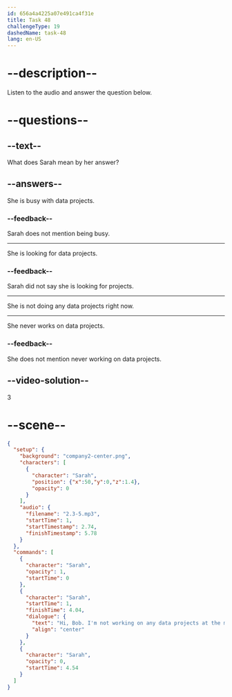 ```yaml
---
id: 656a4a4225a07e491ca4f31e
title: Task 48
challengeType: 19
dashedName: task-48
lang: en-US
---
```


<!-- (Audio) Sarah: Hi, Bob. I'm not working on any data projects at the moment. -->

# --description--

Listen to the audio and answer the question below.

# --questions--

## --text--

What does Sarah mean by her answer?

## --answers--

She is busy with data projects.

### --feedback--

Sarah does not mention being busy.

---

She is looking for data projects.

### --feedback--

Sarah did not say she is looking for projects. 

---

She is not doing any data projects right now.

---

She never works on data projects.

### --feedback--

She does not mention never working on data projects.

## --video-solution--

3

# --scene--

```json
{
  "setup": {
    "background": "company2-center.png",
    "characters": [
      {
        "character": "Sarah",
        "position": {"x":50,"y":0,"z":1.4},
        "opacity": 0
      }
    ],
    "audio": {
      "filename": "2.3-5.mp3",
      "startTime": 1,
      "startTimestamp": 2.74,
      "finishTimestamp": 5.78
    }
  },
  "commands": [
    {
      "character": "Sarah",
      "opacity": 1,
      "startTime": 0
    },
    {
      "character": "Sarah",
      "startTime": 1,
      "finishTime": 4.04,
      "dialogue": {
        "text": "Hi, Bob. I'm not working on any data projects at the moment.",
        "align": "center"
      }
    },
    {
      "character": "Sarah",
      "opacity": 0,
      "startTime": 4.54
    }
  ]
}
```
